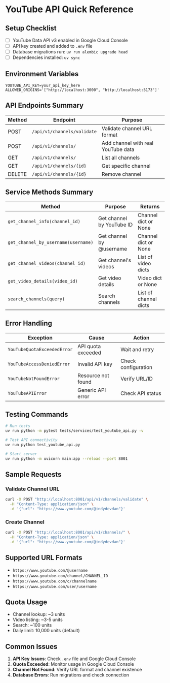 # YouTube API Quick Reference

## Setup Checklist

- [ ] YouTube Data API v3 enabled in Google Cloud Console
- [ ] API key created and added to `.env` file
- [ ] Database migrations run: `uv run alembic upgrade head`
- [ ] Dependencies installed: `uv sync`

## Environment Variables

```env
YOUTUBE_API_KEY=your_api_key_here
ALLOWED_ORIGINS='["http://localhost:3000", "http://localhost:5173"]'
```

## API Endpoints Summary

| Method | Endpoint | Purpose |
|--------|----------|---------|
| POST | `/api/v1/channels/validate` | Validate channel URL format |
| POST | `/api/v1/channels/` | Add channel with real YouTube data |
| GET | `/api/v1/channels/` | List all channels |
| GET | `/api/v1/channels/{id}` | Get specific channel |
| DELETE | `/api/v1/channels/{id}` | Remove channel |

## Service Methods Summary

| Method | Purpose | Returns |
|--------|---------|---------|
| `get_channel_info(channel_id)` | Get channel by YouTube ID | Channel dict or None |
| `get_channel_by_username(username)` | Get channel by @username | Channel dict or None |
| `get_channel_videos(channel_id)` | Get channel's videos | List of video dicts |
| `get_video_details(video_id)` | Get video details | Video dict or None |
| `search_channels(query)` | Search channels | List of channel dicts |

## Error Handling

| Exception | Cause | Action |
|-----------|-------|--------|
| `YouTubeQuotaExceededError` | API quota exceeded | Wait and retry |
| `YouTubeAccessDeniedError` | Invalid API key | Check configuration |
| `YouTubeNotFoundError` | Resource not found | Verify URL/ID |
| `YouTubeAPIError` | Generic API error | Check API status |

## Testing Commands

```bash
# Run tests
uv run python -m pytest tests/services/test_youtube_api.py -v

# Test API connectivity
uv run python test_youtube_api.py

# Start server
uv run python -m uvicorn main:app --reload --port 8001
```

## Sample Requests

### Validate Channel URL
```bash
curl -X POST "http://localhost:8001/api/v1/channels/validate" \
  -H "Content-Type: application/json" \
  -d '{"url": "https://www.youtube.com/@indydevdan"}'
```

### Create Channel
```bash
curl -X POST "http://localhost:8001/api/v1/channels/" \
  -H "Content-Type: application/json" \
  -d '{"url": "https://www.youtube.com/@indydevdan"}'
```

## Supported URL Formats

- `https://www.youtube.com/@username`
- `https://www.youtube.com/channel/CHANNEL_ID`
- `https://www.youtube.com/c/channelname`
- `https://www.youtube.com/user/username`

## Quota Usage

- Channel lookup: ~3 units
- Video listing: ~3-5 units
- Search: ~100 units
- Daily limit: 10,000 units (default)

## Common Issues

1. **API Key Issues**: Check `.env` file and Google Cloud Console
2. **Quota Exceeded**: Monitor usage in Google Cloud Console
3. **Channel Not Found**: Verify URL format and channel existence
4. **Database Errors**: Run migrations and check connection